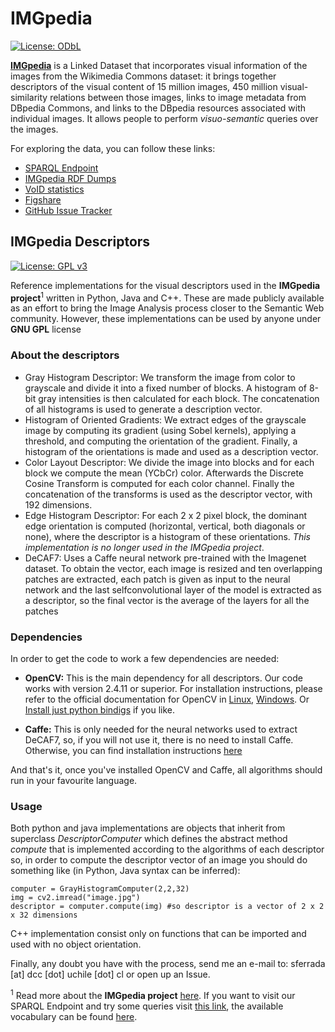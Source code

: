 # IMGpedia
[![License: ODbL](https://img.shields.io/badge/License-ODbL-brightgreen.svg)](https://opendatacommons.org/licenses/odbl/)

[**IMGpedia**](http://imgpedia.dcc.uchile.cl) is a Linked Dataset that incorporates visual information of the images from the Wikimedia Commons dataset: it brings together descriptors of the visual content of 15 million images, 450 million visual-similarity relations between those images, links to image metadata from DBpedia Commons, and links to the DBpedia resources associated with individual images. It allows people to perform _visuo-semantic_ queries over the images.

For exploring the data, you can follow these links:

  - [SPARQL Endpoint](http://imgpedia.dcc.uchile.cl/sparql)
  - [IMGpedia RDF Dumps](http://imgpedia.dcc.uchile.cl/dumps)
  - [VoID statistics](http://imgpedia.dcc.uchile.cl/dumps/20170506/void.nt)
  - [Figshare](https://doi.org/10.6084/m9.figshare.4991099.v2)
  - [GitHub Issue Tracker](https://github.com/scferrada/imgpedia/issues)

## IMGpedia Descriptors
[![License: GPL v3](https://img.shields.io/badge/License-GPL%20v3-blue.svg)](http://www.gnu.org/licenses/gpl-3.0)

Reference implementations for the visual descriptors used in the **IMGpedia project**<sup>1</sup> written in Python, Java and C++. These are made publicly available
as an effort to bring the Image Analysis process closer to the Semantic Web community. However, these implementations can
be used by anyone under **GNU GPL** license

### About the descriptors

- Gray Histogram Descriptor:
We transform the image from color to grayscale and divide it into a fixed number of blocks. 
A histogram of 8-bit gray intensities is then calculated for each block. 
The concatenation of all histograms is used to generate a description vector.
- Histogram of Oriented Gradients:
We extract edges of the grayscale image by computing its gradient (using Sobel kernels), applying a threshold, and computing the orientation of the gradient. 
Finally, a histogram of the orientations is made and used as a description vector.
- Color Layout Descriptor:
We divide the image into blocks and for each block we compute the mean (YCbCr) color. Afterwards the Discrete Cosine Transform is computed for each color channel. 
Finally the concatenation of the transforms is used as the descriptor vector, with 192 dimensions.
- Edge Histogram Descriptor:
For each 2 x 2 pixel block, the dominant edge orientation is computed (horizontal, vertical, both diagonals or none), where the
descriptor is a histogram of these orientations. *This implementation is no longer used in the IMGpedia project*.
- DeCAF7:
Uses a Caffe neural network pre-trained with the Imagenet dataset.
To obtain the vector, each image is resized and ten overlapping patches are
extracted, each patch is given as input to the neural network and the last selfconvolutional layer of the model is extracted as a descriptor, so the final vector
is the average of the layers for all the patches

### Dependencies
In order to get the code to work a few dependencies are needed:

- **OpenCV:**
This is the main dependency for all descriptors. Our code works with version 2.4.11 or superior. For installation instructions,
please refer to the official documentation for OpenCV in [Linux](http://docs.opencv.org/2.4/doc/tutorials/introduction/linux_install/linux_install.html), [Windows](http://docs.opencv.org/2.4/doc/tutorials/introduction/windows_install/windows_install.html).
Or [Install just python bindigs](http://docs.opencv.org/3.1.0/d5/de5/tutorial_py_setup_in_windows.html#gsc.tab=0 ) if you like.

- **Caffe:**
This is only needed for the neural networks used to extract DeCAF7, so, if you will not use it, there is no need to install Caffe.
Otherwise, you can find installation instructions [here](http://caffe.berkeleyvision.org/installation.html)

And that's it, once you've installed OpenCV and Caffe, all algorithms should run in your favourite language.

### Usage
Both python and java implementations are objects that inherit from superclass _DescriptorComputer_ which defines the abstract method _compute_ that is implemented according to the algorithms of each descriptor
so, in order to compute the descriptor vector of an image you should do something like (in Python, Java syntax can be inferred):
```
computer = GrayHistogramComputer(2,2,32)
img = cv2.imread("image.jpg")
descriptor = computer.compute(img) #so descriptor is a vector of 2 x 2 x 32 dimensions
```
C++ implementation consist only on functions that can be imported and used with no object orientation.

Finally, any doubt you have with the process, send me an e-mail to: sferrada [at] dcc [dot] uchile [dot] cl or open up an Issue.

<sup>1</sup> Read more about the **IMGpedia project** [here](https://pdfs.semanticscholar.org/a183/cad3b935f95b7792375e110f3eeee6ad2938.pdf). 
If you want to visit our SPARQL Endpoint and try some queries visit [this link](http://imgpedia.dcc.uchile.cl/sparql), the available vocabulary can be found [here](http://imgpedia.dc.uchile.cl/ontology).